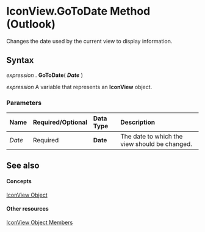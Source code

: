 
# IconView.GoToDate Method (Outlook)

Changes the date used by the current view to display information.


## Syntax

 _expression_ . **GoToDate**( **_Date_** )

 _expression_ A variable that represents an **IconView** object.


### Parameters



|**Name**|**Required/Optional**|**Data Type**|**Description**|
|:-----|:-----|:-----|:-----|
| _Date_|Required| **Date**|The date to which the view should be changed.|

## See also


#### Concepts


[IconView Object](dc2efa6c-4752-f713-f77e-378036f358dc.md)
#### Other resources


[IconView Object Members](f29e5d94-b231-bd9a-d993-1884a3e2b97b.md)
